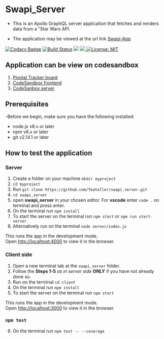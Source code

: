 # Swapi_Server

- This is an Apollo GraphQL server application that fetches and renders data from a "Star Wars API.

- The application may be viewed at the url link [Swapi-App](https://yeuxx.csb.app/)

[![Codacy Badge](https://api.codacy.com/project/badge/Grade/4366eab95dbc4cd19907dcbf1be92b6d)](https://app.codacy.com/gh/Teatoller/swapi_server?utm_source=github.com&utm_medium=referral&utm_content=Teatoller/swapi_server&utm_campaign=Badge_Grade_Settings)
[![Build Status](https://travis-ci.org/Teatoller/swapi_server.svg?branch=develop)](https://travis-ci.org/Teatoller/swapi_server)
<a href="https://codeclimate.com/github/Teatoller/swapi_server/maintainability"><img src="https://api.codeclimate.com/v1/badges/1febb137158335774a5b/maintainability" /></a>
<a href="https://codeclimate.com/github/Teatoller/swapi_server/test_coverage"><img src="https://api.codeclimate.com/v1/badges/1febb137158335774a5b/test_coverage" /> </a>[![License: MIT](https://img.shields.io/badge/License-MIT-yellow.svg)](https://opensource.org/licenses/MIT)

## Application can be view on codesandbox

1. [Pivotal Tracker board](https://www.pivotaltracker.com/projects/2496277)
2. [CodeSandbox frontend](https://codesandbox.io/s/swapi-frontstevenennis-yeuxx)
3. [CodeSanbox server](https://codesandbox.io/s/swapi-serverstevenennis-zll44)

## Prerequisites

-Before we begin, make sure you have the following installed:

- node.js v8.x or later
- npm v6.x or later
- git v2.14.1 or later

## How to test the application

### Server

1. Create a folder on your machine `mkdir myproject`
2. `cd myproject`
3. Run `git clone https://github.com/Teatoller/swapi_server.git`
4. `cd swapi_server`
5. open **swapi_server** in your chosen editor. For **vscode** enter `code .` on terminal and press enter.
6. On the terminal run `npm install`
7. To start the server on the terminal run `npm start` or `npm run start-server`
8. Alternatively run on the terminal `node server/index.js`

This runs the app in the development mode.<br />
Open [http://localhost:4000](http://localhost:4000) to view it in the browser.

### Client side

1. Open a new terminal tab at the `swapi_server` folder.
2. Follow the **Steps 1-5** _as in server side_ **ONLY** if you have not already done so.
3. Run on the terminal `cd client`
4. On the terminal run `npm install`
5. To start the server on the terminal run `npm start`

This runs the app in the development mode.<br />
Open [http://localhost:3000](http://localhost:3000) to view it in the browser.

### `npm test`

6. On the terminal run `npm test -- --coverage`
